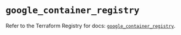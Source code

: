 # `google_container_registry`

Refer to the Terraform Registry for docs: [`google_container_registry`](https://registry.terraform.io/providers/hashicorp/google/6.4.0/docs/resources/container_registry).
